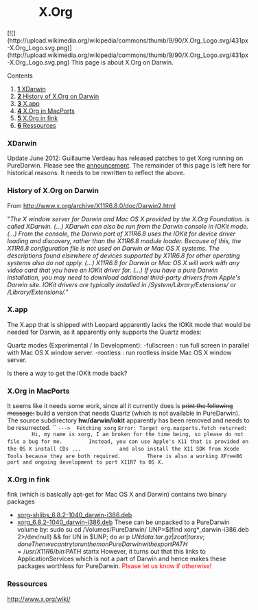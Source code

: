 X.Org
=====
<div style="margin:5px 10px;display:inline;float:right">
[![](http://upload.wikimedia.org/wikipedia/commons/thumb/9/90/X.Org_Logo.svg/431px-X.Org_Logo.svg.png)](http://upload.wikimedia.org/wikipedia/commons/thumb/9/90/X.Org_Logo.svg/431px-X.Org_Logo.svg.png)
This page is about X.Org on Darwin.




Contents
1.  [**1** XDarwin](xorg.html#TOC-XDarwin)
2.  [**2** History of X.Org on Darwin](xorg.html#TOC-History-of-X.Org-on-Darwin)
3.  [**3** X.app](xorg.html#TOC-X.app)
4.  [**4** X.Org in MacPorts](xorg.html#TOC-X.Org-in-MacPorts)
5.  [**5** X.Org in fink](xorg.html#TOC-X.Org-in-fink)
6.  [**6** Ressources](xorg.html#TOC-Ressources)


### XDarwin

Update June 2012:
Guillaume Verdeau has released patches to get Xorg running on PureDarwin.
Please see the [announcement](../news/xorgforpuredarwin.html).
The remainder of this page is left here for historical reasons. It needs to be rewritten to reflect the above.


### 
### 
### History of X.Org on Darwin
From <http://www.x.org/archive/X11R6.8.0/doc/Darwin2.html>


"*The X window server for Darwin and Mac OS X provided by the X.Org Foundation. is called XDarwin. (...) XDarwin can also be run from the Darwin console in IOKit mode. (...) From the console, the Darwin port of X11R6.8 uses the IOKit for device driver loading and discovery, rather than the X11R6.8 module loader. Because of this, the X11R6.8 configuration file is not used on Darwin or Mac OS X systems. The descriptions found elsewhere of devices supported by X11R6.8 for other operating systems also do not apply. (...) X11R6.8 for Darwin or Mac OS X will work with any video card that you have an IOKit driver for. (...) If you have a pure Darwin installation, you may need to download additional third-party drivers from Apple's Darwin site. IOKit drivers are typically installed in /System/Library/Extensions/ or /Library/Extensions/.*"
### X.app
The X.app that is shipped with Leopard apparently lacks the IOKit mode that would be needed for Darwin, as it apparently only supports the Quartz modes:


Quartz modes (Experimental / In Development):
 -fullscreen : run full screen in parallel with Mac OS X window server.
 -rootless : run rootless inside Mac OS X window server.

Is there a way to get the IOKit mode back?
### X.Org in MacPorts
It seems like it needs some work, since all it currently does is ~~print the following message:~~ build a version that needs Quartz (which is not available in PureDarwin). The source subdirectory **hw/darwin/iokit** apparently has been removed and needs to be resurrected.
``
`--->  Fetching xorg`
`Error: Target org.macports.fetch returned: `
`        Hi, my name is xorg, I am broken for the time being, so please do not file a bug for me.`
`        Instead, you can use Apple's X11 that is provided on the OS X install CDs ...`
`            and also install the X11 SDK from Xcode Tools because they are both required.`
`        There is also a working XFree86 port and ongoing development to port X11R7 to OS X.`
### X.Org in fink
fink (which is basically apt-get for Mac OS X and Darwin) contains two binary packages
-   [xorg-shlibs_6.8.2-1040_darwin-i386.deb](http://bindist.finkmirrors.net/bindist/dists/10.4/current/main/binary-darwin-i386/x11-system/xorg-shlibs_6.8.2-1040_darwin-i386.deb)
-   [xorg_6.8.2-1040_darwin-i386.deb](http://bindist.finkmirrors.net/bindist/dists/10.4/current/main/binary-darwin-i386/x11-system/xorg_6.8.2-1040_darwin-i386.deb)
These can be unpacked to a PureDarwin volume by:
    sudo su
    cd /Volumes/PureDarwin/
    UNP=$(find xorg*_darwin-i386.deb 2>/dev/null) && for UN in $UNP; 
    do ar p $UN data.tar.gz | zcat | tar xv ; done
Then we can try to run them on PureDarwin with
    export PATH=/usr/X11R6/bin:$PATH
    startx
However, it turns out that this links to ApplicationServices which is not a part of Darwin and hence makes these packages worthless for PureDarwin.
<span style="color:rgb(255,0,0)">Please let us know if otherwise!<span style="color:rgb(0,0,0)">
 </span></span>

### Ressources
<http://www.x.org/wiki/> 

